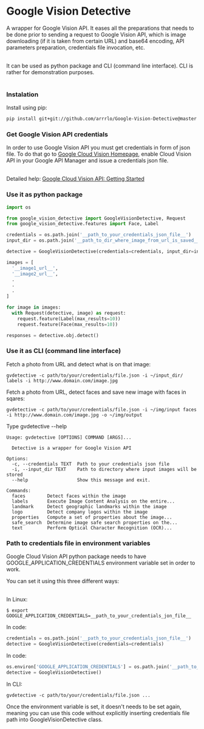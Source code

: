 <h1>Google Vision Detective</h1>

A wrapper for Google Vision API. It eases all the preparations that needs to be done prior to sending a request to Google Vision API, which is image downloading (if it is taken from certain URL) and base64 encoding, API parameters preparation, credentials file invocation, etc.<br /><br />

It can be used as python package and CLI (command line interface). CLI is rather for demonstration purposes.<br /><br />

<h3>Instalation</h3>

<p>Install using pip:</p>

```bash
pip install git+git://github.com/arrrlo/Google-Vision-Detective@master
```

<h3>Get Google Vision API credentials</h3>

<p>In order to use Google Vision API you must get credentials in form of json file. To do that go to <a href="https://cloud.google.com/vision/">Google Cloud Vision Homepage</a>, enable Cloud Vision API in your Google API Manager and issue a credentials json file.<br/><br/>

Detailed help: <a href="https://cloud.google.com/vision/docs/getting-started">Google Cloud Vision API: Getting Started</a></p>

<h3>Use it as python package</h3>

```python
import os

from google_vision_detective import GoogleVisionDetective, Request
from google_vision_detective.features import Face, Label

credentials = os.path.join('__path_to_your_credentials_json_file__')
input_dir = os.path.join('__path_to_dir_where_image_from_url_is_saved__')

detective = GoogleVisionDetective(credentials=credentials, input_dir=input_dir)

images = [
  '__image1_url__',
  '__image2_url__',
  .
  .
  .
]

for image in images:
  with Request(detective, image) as request:
    request.feature(Label(max_results=10))
    request.feature(Face(max_results=10))

responses = detective.obj.detect()
```

<h3>Use it as CLI (command line interface)</h3>

<p>Fetch a photo from URL and detect what is on that image:</p>

```
gvdetective -c path/to/your/credentials/file.json -i ~/input_dir/ labels -i http://www.domain.com/image.jpg
```

<p>Fetch a photo from URL, detect faces and save new image with faces in sqares:</p>

```
gvdetective -c path/to/your/credentials/file.json -i ~/img/input faces -i http://www.domain.com/image.jpg -o ~/img/output
```

<p>Type gvdetective --help</p>

```
Usage: gvdetective [OPTIONS] COMMAND [ARGS]...

  Detective is a wrapper for Google Vision API

Options:
  -c, --credentials TEXT  Path to your credentials json file
  -i, --input_dir TEXT    Path to directory where input images will be stored
  --help                  Show this message and exit.

Commands:
  faces        Detect faces within the image
  labels       Execute Image Content Analysis on the entire...
  landmark     Detect geographic landmarks within the image
  logo         Detect company logos within the image
  properties   Compute a set of properties about the image...
  safe_search  Determine image safe search properties on the...
  text         Perform Optical Character Recognition (OCR)...
```

<h3>Path to credentials file in environment variables</h3>

<p>Google Cloud Vision API python package needs to have GOOGLE_APPLICATION_CREDENTIALS environment variable set in order to work.</p>

You can set it using this three different ways:<br /><br />

In Linux: 
```
$ export GOOGLE_APPLICATION_CREDENTIALS=__path_to_your_credentials_jon_file__
```
In code:
```python
credentials = os.path.join('__path_to_your_credentials_json_file__')
detective = GoogleVisionDetective(credentials=credentials)
```
In code:
```python
os.environ['GOOGLE_APPLICATION_CREDENTIALS'] = os.path.join('__path_to_your_credentials_json_file__')
detective = GoogleVisionDetective()
```
In CLI:
```
gvdetective -c path/to/your/credentials/file.json ...
```

<p>Once the environment variable is set, it doesn't needs to be set again, meaning you can use this code without explicitly inserting credentials file path into GoogleVisionDetective class.</p>
